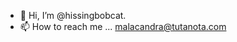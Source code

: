 - 👋 Hi, I’m @hissingbobcat.
- 📫 How to reach me ... malacandra@tutanota.com

<!---
hissingbobcat/hissingbobcat is a ✨ special ✨ repository because its `README.md` (this file) appears on your GitHub profile.
You can click the Preview link to take a look at your changes.
--->
